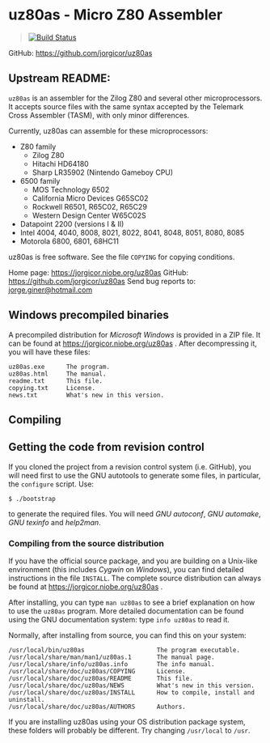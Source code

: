 # uz80as - Micro Z80 Assembler

> [![Build Status](https://travis-ci.org/vipoo/uz80as.svg?branch=dean%2Fdevelop)](https://travis-ci.org/vipoo/uz80as)

GitHub: https://github.com/jorgicor/uz80as

## Upstream README:

`uz80as` is an assembler for the Zilog Z80 and several other microprocessors.
It accepts source files with the same syntax accepted by the Telemark Cross
Assembler (TASM), with only minor differences.

Currently, uz80as can assemble for these microprocessors:
  - Z80 family
    - Zilog Z80
    - Hitachi HD64180
    - Sharp LR35902 (Nintendo Gameboy CPU)
  - 6500 family
    - MOS Technology 6502
    - California Micro Devices G65SC02
    - Rockwell R6501, R65C02, R65C29
    - Western Design Center W65C02S
  - Datapoint 2200 (versions I & II)
  - Intel 4004, 4040, 8008, 8021, 8022, 8041, 8048, 8051, 8080, 8085
  - Motorola 6800, 6801, 68HC11

uz80as is free software. See the file `COPYING` for copying conditions.

Home page: https://jorgicor.niobe.org/uz80as
GitHub: https://github.com/jorgicor/uz80as
Send bug reports to: jorge.giner@hotmail.com

## Windows precompiled binaries

A precompiled distribution for *Microsoft Windows* is provided in a ZIP file.
It can be found at https://jorgicor.niobe.org/uz80as . After decompressing it,
you will have these files:

~~~
uz80as.exe      The program.
uz80as.html     The manual.
readme.txt      This file.
copying.txt     License.
news.txt        What's new in this version.
~~~

## Compiling

Getting the code from revision control
--------------------------------------

If you cloned the project from a revision control system (i.e. GitHub), you
will need first to use the GNU autotools to generate some files, in particular,
the `configure` script. Use:

    $ ./bootstrap

to generate the required files. You will need *GNU autoconf*, *GNU automake*,
*GNU texinfo* and *help2man*.

### Compiling from the source distribution

If you have the official source package, and you are building on a Unix-like
environment (this includes *Cygwin* on *Windows*), you can find detailed
instructions in the file `INSTALL`. The complete source distribution can always
be found at https://jorgicor.niobe.org/uz80as .

After installing, you can type `man uz80as` to see a brief explanation on how
to use the `uz80as` program. More detailed documentation can be found using the
GNU documentation system: type `info uz80as` to read it.

Normally, after installing from source, you can find this on your system:

~~~
/usr/local/bin/uz80as                    The program executable.
/usr/local/share/man/man1/uz80as.1       The manual page.
/usr/local/share/info/uz80as.info        The info manual.
/usr/local/share/doc/uz80as/COPYING      License.
/usr/local/share/doc/uz80as/README       This file.
/usr/local/share/doc/uz80as/NEWS         What's new in this version.
/usr/local/share/doc/uz80as/INSTALL      How to compile, install and uninstall.
/usr/local/share/doc/uz80as/AUTHORS      Authors.
~~~

If you are installing uz80as using your OS distribution package system, these
folders will probably be different. Try changing `/usr/local` to `/usr`.
